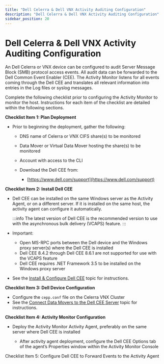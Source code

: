 ```yaml
---
title: "Dell Celerra & Dell VNX Activity Auditing Configuration"
description: "Dell Celerra & Dell VNX Activity Auditing Configuration"
sidebar_position: 20
---
```


# Dell Celerra & Dell VNX Activity Auditing Configuration

An Dell Celerra or VNX device can be configured to audit Server Message Block (SMB) protocol access
events. All audit data can be forwarded to the Dell Common Event Enabler (CEE). The Activity Monitor
listens for all events coming through the Dell CEE and translates all relevant information into
entries in the Log files or syslog messages.

Complete the following checklist prior to configuring the Activity Monitor to monitor the host.
Instructions for each item of the checklist are detailed within the following sections.

**Checklist Item 1: Plan Deployment**

- Prior to beginning the deployment, gather the following:

    - DNS name of Celerra or VNX CIFS share(s) to be monitored
    - Data Mover or Virtual Data Mover hosting the share(s) to be monitored
    - Account with access to the CLI
    - Download the Dell CEE from:

        - [https://www.dell.com/support](https://www.dell.com/support)

**Checklist Item 2: Install Dell CEE**

- Dell CEE can be installed on the same Windows server as the Activity Agent, or on a different
  server. If it is installed on the same host, the activity agent can configure it automatically.

    :::info
    The latest version of Dell CEE is the recommended version to use with the
    asynchronous bulk delivery (VCAPS) feature.
    :::


- Important:

    - Open MS-RPC ports between the Dell device and the Windows proxy server(s) where the Dell CEE
      is installed
    - Dell CEE 8.4.2 through Dell CEE 8.6.1 are not supported for use with the VCAPS feature
    - Dell CEE requires .NET Framework 3.5 to be installed on the Windows proxy server

- See the
  [Install & Configure Dell CEE](/docs/accessanalyzer/11.6/requirements/filesystem/filesystems/dellcelerravnx/activity/installcee.md)
  topic for instructions.

**Checklist Item 3: Dell Device Configuration**

- Configure the `cepp.conf` file on the Celerra VNX Cluster
- See the
  [Connect Data Movers to the Dell CEE Server](/docs/accessanalyzer/11.6/requirements/filesystem/filesystems/dellcelerravnx/activity/installcee.md#connect-data-movers-to-the-dell-cee-server)
  topic for instructions.

**Checklist Item 4: Activity Monitor Configuration**

- Deploy the Activity Monitor Activity Agent, preferably on the same server where Dell CEE is
  installed

    - After activity agent deployment, configure the Dell CEE Options tab of the agent’s Properties
      window within the Activity Monitor Console

Checklist Item 5: Configure Dell CEE to Forward Events to the Activity Agent
